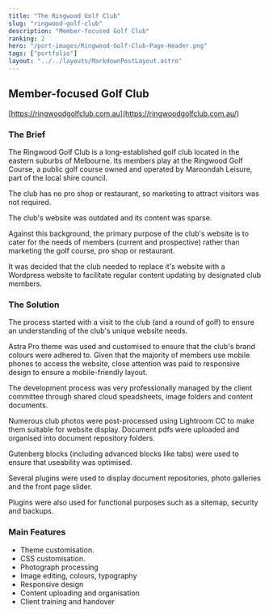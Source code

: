 ```yaml
---
title: "The Ringwood Golf Club"
slug: "ringwood-golf-club"
description: "Member-focused Golf Club"
ranking: 2
hero: "/port-images/Ringwood-Golf-Club-Page-Header.png"
tags: ["portfolio"]
layout: "../../layouts/MarkdownPostLayout.astro"
---
```


## Member-focused Golf Club

[https://ringwoodgolfclub.com.au](https://ringwoodgolfclub.com.au/)

### The Brief

The Ringwood Golf Club is a long-established golf club located in the eastern suburbs of Melbourne. Its members play at the Ringwood Golf Course, a public golf course owned and operated by Maroondah Leisure, part of the local shire council.

The club has no pro shop or restaurant, so marketing to attract visitors was not required.

The club's website was outdated and its content was sparse.

Against this background, the primary purpose of the club's website is to cater for the needs of members (current and prospective) rather than marketing the golf course, pro shop or restaurant.

It was decided that the club needed to replace it's website with a Wordpress website to facilitate regular content updating by designated club members.

### The Solution

The process started with a visit to the club (and a round of golf) to ensure an understanding of the club's unique website needs.

Astra Pro theme was used and customised to ensure that the club's brand colours were adhered to. Given that the majority of members use mobile phones to access the website, close attention was paid to responsive design to ensure a mobile-friendly layout.

The development process was very professionally managed by the client committee through shared cloud speadsheets, image folders and content documents.

Numerous club photos were post-processed using Lightroom CC to make them suitable for website display. Document pdfs were uploaded and organised into document repository folders.

Gutenberg blocks (including advanced blocks like tabs) were used to ensure that useability was optimised.

Several plugins were used to display document repositories, photo galleries and the front page slider.

Plugins were also used for functional purposes such as a sitemap, security and backups.

### Main Features

- Theme customisation.
- CSS customisation.
- Photograph processing
- Image editing, colours, typography
- Responsive design
- Content uploading and organisation
- Client training and handover
